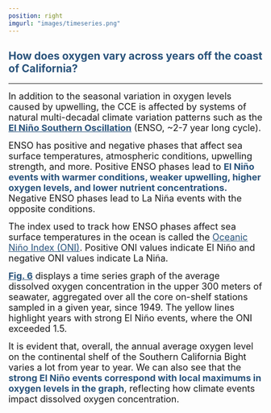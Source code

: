 ```yaml
---
position: right
imgurl: "images/timeseries.png"
---
```


## <span style="color:#28527A"> How does oxygen vary across years off the coast of California? </span>

---

<font size="+1"> In addition to the seasonal variation in oxygen levels caused by upwelling, the CCE is affected by systems of natural multi-decadal climate variation patterns such as the <a href="https://www.noaa.gov/education/resource-collections/weather-atmosphere/el-nino" target="_blank" rel="noopener noreferrer" style="color: #28527A; text-decoration: underline;"> **El Ni&#241;o Southern Oscillation**</a> (ENSO, ~2-7 year long cycle). </font>

<font size="+1"> ENSO has positive and negative phases that affect sea surface temperatures, atmospheric conditions, upwelling strength, and more. Positive ENSO phases lead to <span style="color:#28527A"> **El Ni&#241;o events with warmer conditions, weaker upwelling, higher oxygen levels, and lower nutrient concentrations.** </span> Negative ENSO phases lead to La Ni&#241;a events with the opposite conditions. </font>

<font size="+1"> The index used to track how ENSO phases affect sea surface temperatures in the ocean is called the <a href="https://www.climate.gov/news-features/understanding-climate/climate-variability-oceanic-niño-index" target="_blank" rel="noopener noreferrer" style="color: #28527A; text-decoration: underline;">Oceanic Ni&#241;o Index (ONI)</a>. Positive ONI values indicate El Ni&#241;o and negative ONI values indicate La Ni&#241;a. </font>

<font size="+1"> <a href="https://rpubs.com/aradams11/966282" target="_blank" rel="noopener noreferrer" style="color: #28527A; text-decoration: underline;">**Fig. 6**</a> displays a time series graph of the average dissolved oxygen concentration in the upper 300 meters of seawater, aggregated over all the core on-shelf stations sampled in a given year, since 1949. The yellow lines highlight years with strong El Ni&#241;o events, where the ONI exceeded 1.5. </font>

<font size="+1"> It is evident that, overall, the annual average oxygen level on the continental shelf of the Southern California Bight varies a lot from year to year. We can also see that the <span style="color:#28527A">**strong El Ni&#241;o events correspond with local maximums in oxygen levels in the graph**</span>, reflecting how climate events impact dissolved oxygen concentration. </font>


